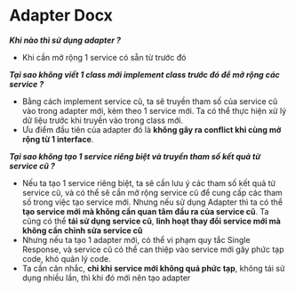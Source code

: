 # Adapter Docx

***Khi nào thì sử dụng adapter ?***
- Khi cần mở rộng 1 service có sẵn từ trước đó 

***Tại sao không viết 1 class mới implement class trước đó để mở rộng các service ?***
- Bằng cách implement service cũ, ta sẽ truyền tham số của service cũ vào trong adapter mới, kèm theo 1 service mới. Ta 
có thể thực hiện xử lý dữ liệu trước khi truyền vào trong class mới.
- Ưu điểm đầu tiên của adapter đó là **không gây ra conflict khi cùng mở rộng từ 1 interface**.

***Tại sao không tạo 1 service riêng biệt và truyền tham số kết quả từ service cũ ?***
- Nếu ta tạo 1 service riêng biệt, ta sẽ cần lưu ý các tham số kết quả từ service cũ, và có thể sẽ cần mở rộng service 
cũ để cung cấp các tham số trong việc tạo service mới. Nhưng nếu sử dụng Adapter thì ta có thể **tạo service mới mà không
cần quan tâm đầu ra của service cũ**. Ta cũng có thể **tái sử dụng service cũ**, **linh hoạt thay đổi service mới mà không cần 
chỉnh sửa service cũ**
- Nhưng nếu ta tạo 1 adapter mới, có thể vi phạm quy tắc Single Response, và service cũ có thể can thiệp vào service mới
gây phức tạp code, khó quản lý code.
- Ta cần cân nhắc, **chỉ khi service mới không quá phức tạp**, không tái sử dụng nhiều lần, thì khi đó mới nên tạo adapter


